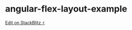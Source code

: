 # angular-flex-layout-example

[Edit on StackBlitz ⚡️](https://stackblitz.com/edit/lacolaco-angular-flex-layout-example-qqjz4m)
